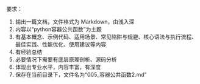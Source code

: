  要求：
1. 输出一篇文档，文件格式为 Markdown，由浅入深
2. 内容以“python容器公共函数”为主题
3. 有基本概念、示例代码、适用场景、常见陷阱与规避、核心语法与执行流程、最佳实践、性能优化、使用建议等内容
4. 有经验总结
5. 必要情况下需要有底层原理剖析、源码分析
6. 体现出专业水平，内容丰富，有深度
7. 保存在当前目录下，文件名为“005_容器公共函数2.md”